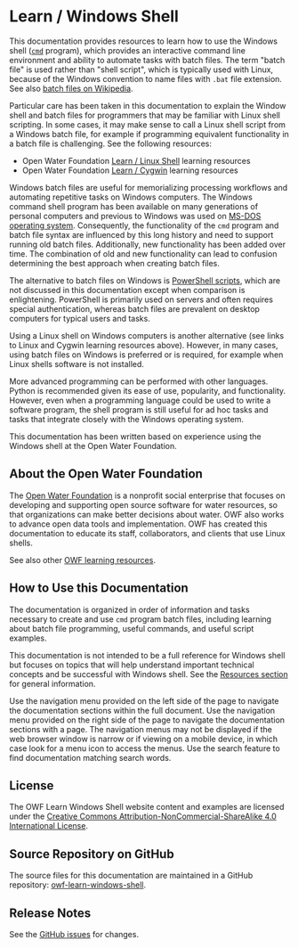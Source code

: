 # Learn / Windows Shell #

This documentation provides resources to learn how to use the Windows shell
([`cmd`](https://docs.microsoft.com/en-us/windows-server/administration/windows-commands/cmd) program),
which provides an interactive command line environment and ability to automate tasks with batch files.
The term "batch file" is used rather than "shell script", which is typically used with Linux,
because of the Windows convention to name files with `.bat` file extension.
See also [batch files on Wikipedia](https://en.wikipedia.org/wiki/Batch_file).

Particular care has been taken in this documentation to explain the Window shell and batch
files for programmers that may be familiar with Linux shell scripting.
In some cases, it may make sense to call a Linux shell script from a Windows batch file,
for example if programming equivalent functionality in a batch file is challenging.
See the following resources:

* Open Water Foundation [Learn / Linux Shell](http://learn.openwaterfoundation.org/owf-learn-linux-shell/) learning resources
* Open Water Foundation [Learn / Cygwin](http://learn.openwaterfoundation.org/owf-learn-cygwin/) learning resources

Windows batch files are useful for memorializing processing workflows and automating repetitive tasks on Windows computers.
The Windows command shell program  has been available on many generations of personal computers and
previous to Windows was used on [MS-DOS operating system](https://en.wikipedia.org/wiki/MS-DOS).
Consequently, the functionality of the `cmd` program and batch file syntax
are influenced by this long history and need to support running old batch files.
Additionally, new functionality has been added over time.
The combination of old and new functionality can lead to confusion determining the best approach
when creating batch files.

The alternative to batch files on Windows is
[PowerShell scripts](https://en.wikipedia.org/wiki/PowerShell),
which are not discussed in this documentation except when comparison is enlightening.
PowerShell is primarily used on servers and often requires special authentication,
whereas batch files are prevalent on desktop computers for typical users and tasks.

Using a Linux shell on Windows computers is another alternative
(see links to Linux and Cygwin learning resources above).
However, in many cases, using batch files on Windows is preferred or is required,
for example when Linux shells software is not installed.

More advanced programming can be performed with other languages.
Python is recommended given its ease of use, popularity, and functionality.
However, even when a programming language could be used to write a software program,
the shell program is still useful for ad hoc tasks and tasks that
integrate closely with the Windows operating system.

This documentation has been written based on experience using the Windows shell at the Open Water Foundation.

## About the Open Water Foundation ##

The [Open Water Foundation](http://openwaterfoundation.org) is a nonprofit social enterprise that focuses
on developing and supporting open source software for water resources,
so that organizations can make better decisions about water.
OWF also works to advance open data tools and implementation.
OWF has created this documentation to educate its staff, collaborators, and clients that use Linux shells.

See also other [OWF learning resources](http://learn.openwaterfoundation.org).

## How to Use this Documentation ##

The documentation is organized in order of information and tasks necessary to create and use `cmd` program batch files,
including learning about batch file programming, useful commands, and useful script examples.

This documentation is not intended to be a full reference for Windows shell but focuses on topics that
will help understand important technical concepts and be successful with Windows shell.
See the [Resources section](../resources/resources) for general information.

Use the navigation menu provided on the left side of the page to navigate the documentation sections within the full document.
Use the navigation menu provided on the right side of the page to navigate the documentation sections with a page.
The navigation menus may not be displayed if the web browser window is narrow or if viewing on a mobile device,
in which case look for a menu icon to access the menus.
Use the search feature to find documentation matching search words.

## License ##

The OWF Learn Windows Shell website content and examples are licensed under the
[Creative Commons Attribution-NonCommercial-ShareAlike 4.0 International License](https://creativecommons.org/licenses/by-nc-sa/4.0).

## Source Repository on GitHub ##

The source files for this documentation are maintained in a GitHub repository:
[owf-learn-windows-shell](https://github.com/OpenWaterFoundation/owf-learn-windows-shell).

## Release Notes ##

See the [GitHub issues](https://github.com/OpenWaterFoundation/owf-learn-windows-shell/issues) for changes.
